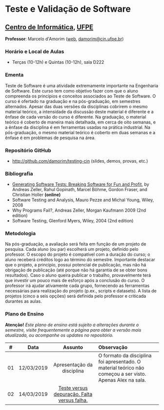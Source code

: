 # Teste e Validação de Software

## [Centro de Informática](http://www.cin.ufpe.br), [UFPE](http://www.ufpe.br)

<!--
### Instrutores
-->

**Professor**: Marcelo d'Amorim ([web](http://cin.ufpe.br/~damorim/), damorim@cin.ufpe.br)

<!--
* **Monitores** 
  * Felipe Cavalcanti Guerra Ramos
  * Marco Polo Munt Rocha
-->  
  
### Horário e Local de Aulas
* Terças (10-12h) e Quintas (10-12h), sala D222

### Ementa

Teste de Software é uma atividade extremamente importante na Engenharia de Software. Este curso tem como objetivo fazer com que o aluno compreenda os princípios e conceitos associados ao Teste de Software. O curso é ofertado na graduação e na pós-graduação, em semestres alternados. Apesar das duas versões da disciplinas cobrirem o mesmo material teórico, a intensidade da discussão deste material é diferente e a ênfase de cada versão do curso é diferente. Na graduação, o material teórico é coberto de maneira mais detalhada, em cerca de oito semanas, e a ênfase da disciplina é em ferramentas usadas na prática industrial. Na pós-graduação, o mesmo material teórico é coberto em duas semanas e a ênfase é em problemas de pesquisa na área. 

<!---
### Referências
--->
### Repositório GitHub
- http://github.com/damorim/testing-cin (slides, demos, provas, etc.)

### Bibliografia
- [Generating Software Tests: Breaking Software for Fun and Profit](https://www.fuzzingbook.org/), by Andreas Zeller, Rahul Gopinath, Marcel Böhme, Gordon Fraser, and Christian Holler <b>(online)</b>
- Software Testing and Analysis, Mauro Pezze and Michal Young, Wiley, 2008  
- Why Programs Fail?, Andreas Zeller, Morgan Kaufmann 2009 (2nd edition)
- Software Testing, Glenford Myers, Wiley, 2004 (2nd edition)
<!---
[Alfred V. Aho, Monica S. Lam, Ravi Sethi, Jeffrey D. Ulmann, Compilers: Principles, Techniques and Tools , 2nd Edition, Addison Wesley, 2007](https://www.saraiva.com.br/compiladores-principios-tecnicas-e-ferramentas-1998960.html)
--->

<!---
### Objetivos

O objetivo da disciplina é compreender detalhes do processo de compilação e como aplicar os conceitos em outros contextos.
A disciplina apresenta conceitos básicos sobre interpretação, análise, e síntese de programas. 
-->

### Metodologia

Na pós-graduação, a avaliação será feita em função de um projeto de pesquisa. Cada aluno (ou par) escolherá um projeto, definido pelo professor. O escopo do projeto é compatível com a duração do curso; o aluno receberá créditos logo ao término do semestre. Importante destacar que o projeto, a princípio, possui potencial de publicação, mas não há obrigação de publicação (até porque não há garantia de se obter bons resultados). Caso o aluno queira publicar o trabalho, provavelmente terá que investir um pouco mais de esforço após a conclusão do curso. O professor irá ajudar ativamente cada grupo, fornecendo as ferramentas necessárias para realização do projeto (p.ex., scripts e datasets). A lista de projetos (cinco a seis opções) será definida pelo professor e criticada durantes as aulas.

<!---
### Recursos

- [Google Classroom](http://classroom.google.com) - Código:  5ub3mb5


### Ferramentas
- [Antlr (ANother Tool for Language Recognition)](https://www.antlr.org/)
- [LLVM](https://llvm.org/)

### Avaliação
* (`N1`+`N2`)/2, onde:
  * `N1` = `Prova1` (70%) + `Aulas práticas` (30%)
    * `Prova1` = Teste com [assunto dado até o momento
    * `Aulas práticas` = 3 Tarefas passadas durante primeira unidade
  * `N2` = `Prova2` (70%) + `Mini projeto` (30%)
    * `Prova2` = Teste com [assunto dado a partir de Prova1 
    * `Mini Projeto` = Projeto da cadeira
* `Final`: Teste com todo o assunto da matéria

- Observação:
  - Trabalhos **“CTRL-C + CTRL-V”** terão nota **zero** (vale tanto para cópia de colegas, como para trabalhos copiados da internet).

### Provas anteriores
- [Clique aqui](/provas)

### Notas
- [Clique aqui](alunos.md)

--->

### Plano de Ensino

**Atenção!** 
*Este plano de ensino está sujeito a alterações durante o semestre, visite frequentemente a página para obter a versão mais atualizada, ou acompanhe os updates no repositório.*

| # | Data | Assunto | Observação |
|:---:|:----:|:----------------------:|:----------------------|
| 01 | 12/03/2019 | Apresentação da disciplina | O formato da disciplina foi apresentado. O material teórico não começou a ser visto. Apenas Alex na sala. |
| 02 | 14/03/2019 | [Teste versus depuração. Falta versus falha.](/slides.pptx) |   |